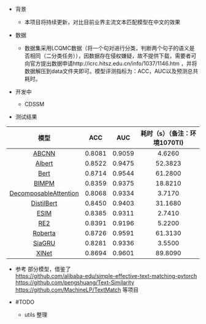 + 背景
  + 本项目将持续更新，对比目前业界主流文本匹配模型在中文的效果

+ 数据
  + 数据集采用LCQMC数据（将一个句对进行分类，判断两个句子的语义是否相同（二分类任务）），因数据存在侵权嫌疑，故不提供下载，需要者可向官方提出数据申请http://icrc.hitsz.edu.cn/info/1037/1146.htm ，并将数据解压到data文件夹即可。模型评测指标为：ACC，AUC以及预测总共耗时。

+ 开发中
  + CDSSM

+ 测试结果  

|                                    模型                                     |  ACC   |  AUC   | 耗时（s）（备注：环境1070TI) |
| :-------------------------------------------------------------------------: | :----: | :----: | :--------------------------: |
|                [ABCNN](https://arxiv.org/pdf/1512.05193.pdf)                | 0.8081 | 0.9059 |            4.6260            |
|             [Albert](https://openreview.net/pdf?id=H1eA7AEtvS)              | 0.8522 | 0.9475 |           52.3823            |
|                [Bert](https://arxiv.org/pdf/1810.04805.pdf)                 | 0.8714 | 0.9544 |           61.2800            |
|                [BIMPM](https://arxiv.org/pdf/1702.03814.pdf)                | 0.8359 | 0.9375 |           18.8210            |
|        [DecomposableAttention](https://arxiv.org/pdf/1606.01933.pdf)        | 0.8068 | 0.9334 |            3.7170            |
|             [DistilBert](https://arxiv.org/pdf/1910.01108.pdf)              | 0.8450 | 0.9403 |           31.1680            |
|                [ESIM](https://arxiv.org/pdf/1609.06038.pdf)                 | 0.8385 | 0.9311 |            2.7410            |
|            [RE2](https://www.aclweb.org/anthology/P19-1465.pdf)             | 0.8391 | 0.9196 |            5.2200            |
|               [Roberta](https://arxiv.org/pdf/1907.11692.pdf)               | 0.8726 | 0.9591 |           61.3130            |
| [SiaGRU](https://aaai.org/ocs/index.php/AAAI/AAAI16/paper/view/12195/12023) | 0.8281 | 0.9336 |            3.5500            |
|                [XlNet](https://arxiv.org/pdf/1906.08237.pdf)                | 0.8694 | 0.9601 |           89.8090            |

+ 参考
部分模型，借鉴了  
https://github.com/alibaba-edu/simple-effective-text-matching-pytorch  
https://github.com/pengshuang/Text-Similarity  
https://github.com/MachineLP/TextMatch
等项目

+ #TODO
  + utils 整理
